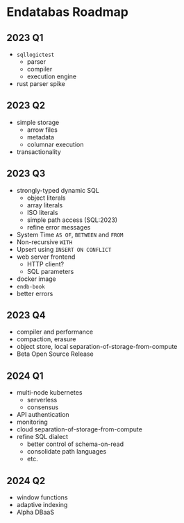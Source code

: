 # Endatabas Roadmap

## 2023 Q1

* `sqllogictest`
    * parser
    * compiler
    * execution engine
* rust parser spike

## 2023 Q2

* simple storage
    * arrow files
    * metadata
    * columnar execution
* transactionality

## 2023 Q3

* strongly-typed dynamic SQL
    * object literals
    * array literals
    * ISO literals
    * simple path access (SQL:2023)
    * refine error messages
* System Time `AS OF`, `BETWEEN` and `FROM`
* Non-recursive `WITH`
* Upsert using `INSERT ON CONFLICT`
* web server frontend
    * HTTP client?
    * SQL parameters
* docker image
* `endb-book`
* better errors

## 2023 Q4

* compiler and performance
* compaction, erasure
* object store, local separation-of-storage-from-compute
* Beta Open Source Release

## 2024 Q1

* multi-node kubernetes
    * serverless
    * consensus
* API authentication
* monitoring
* cloud separation-of-storage-from-compute
* refine SQL dialect
    * better control of schema-on-read
    * consolidate path languages
    * etc.

## 2024 Q2

* window functions
* adaptive indexing
* Alpha DBaaS
